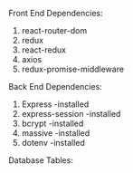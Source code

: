 
Front End Dependencies:
1. react-router-dom
2. redux
3. react-redux
4. axios
5. redux-promise-middleware

Back End Dependencies:
1. Express -installed
2. express-session -installed
3. bcrypt -installed
4. massive -installed
5. dotenv -installed

Database Tables:

